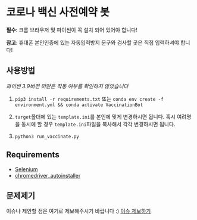 # 코로나 백신 사전예약 봇

**필수**: 크롬 브라우저 및 파이썬이 꼭 설치 되어 있어야 합니다!

**참고**: 휴대폰 본인인증에 있는 자동입력방지 문구와 검사할 곳은 직접 입력하셔야 합니다!

## 사용방법
*파이썬 3.9버전 미만은 작동 여부를 확인하지 않았습니다*

1. `pip3 install -r requirements.txt` 또는
`conda env create -f environment.yml && conda activate VaccinationBot`

2. `target`폴더에 있는 `template.ini`를 본인에 맞게 변경하시면 됩니다. 혹시 여려명을 동시에 할 경우 `template.ini`파일을 복사해서 각각 변경하시면 됩니다.

3. `python3 run_vaccinate.py` 

## Requirements
* [Selenium](https://pypi.org/project/selenium/)
* [chromedriver_autoinstaller](https://pypi.org/project/chromedriver-autoinstaller/)

## 문제제기
이슈나 제안할 점은 여기로 제보해주시기 바랍니다 :)
[이슈 제보하기](https://github.com/MO-Ventures/VaccinationBot/issues)